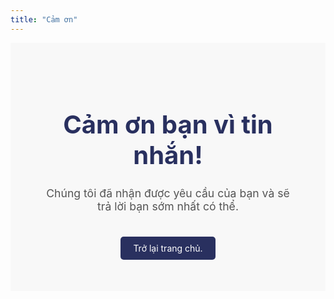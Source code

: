 ```yaml
---
title: "Cảm ơn"
---
```


<div class="thank-you-message">
  <h1>Cảm ơn bạn vì tin nhắn!</h1>
  <p>Chúng tôi đã nhận được yêu cầu của bạn và sẽ trả lời bạn sớm nhất có thể.</p>
  <a href="/" class="button">Trở lại trang chủ.</a>
</div>

<style>
.thank-you-message {
  text-align: center;
  padding: 50px;
  background-color: #f8f8f8; /* Màu nền sáng - điều chỉnh nếu cần */
}

.thank-you-message h1 {
  color: #29305f; /* Màu tiêu đề xanh đậm */
  font-size: 2.5rem; /* Điều chỉnh kích thước tiêu đề nếu cần */
}

.thank-you-message p {
  color: #545454; /* Màu chữ xám đậm */
  font-size: 1.1rem;
}

.button {
  background-color: #29305f; /* Màu nút xanh đậm */
  color: white;
  padding: 10px 20px;
  text-decoration: none;
  border-radius: 5px;
  display: inline-block;
  margin-top: 20px;
}
</style>
